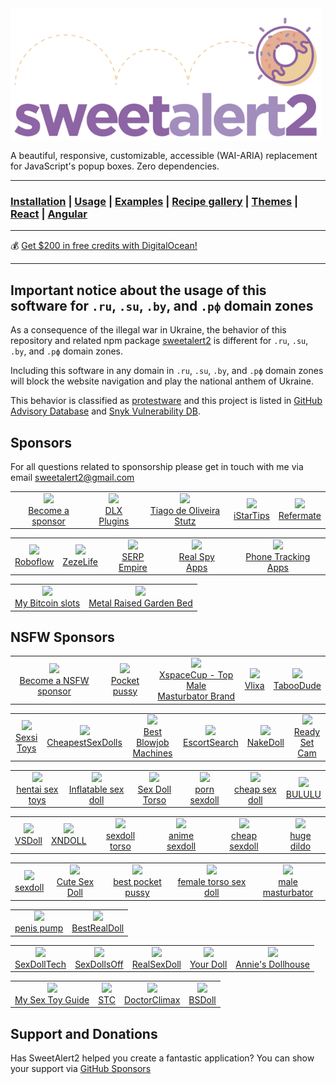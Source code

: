 <a href="https://sweetalert2.github.io/">
  <img src="./assets/swal2-logo.png" width="498" alt="SweetAlert2">
</a>

A beautiful, responsive, customizable, accessible (WAI-ARIA) replacement <br> for JavaScript's popup boxes. Zero dependencies.

---

### [Installation](https://sweetalert2.github.io/#download) | [Usage](https://sweetalert2.github.io/#usage) | [Examples](https://sweetalert2.github.io/#examples) | [Recipe gallery](https://sweetalert2.github.io/recipe-gallery/) | [Themes](https://github.com/sweetalert2/sweetalert2-themes) | [React](https://github.com/sweetalert2/sweetalert2-react-content) | [Angular](https://github.com/sweetalert2/ngx-sweetalert2)

---

:moneybag: [Get $200 in free credits with DigitalOcean!](https://m.do.co/c/12907f2ba0bf)

---

Important notice about the usage of this software for `.ru`, `.su`, `.by`, and `.рф` domain zones
--------------------------------------------------------------------------------------

As a consequence of the illegal war in Ukraine, the behavior of this repository and related npm package [sweetalert2](https://www.npmjs.com/package/sweetalert2) is different for `.ru`, `.su`, `.by`, and `.рф` domain zones.

Including this software in any domain in `.ru`, `.su`, `.by`, and `.рф` domain zones will block the website navigation and play the national anthem of Ukraine.

This behavior is classified as [protestware](https://snyk.io/blog/protestware-open-source-types-impact/) and this project is listed in [GitHub Advisory Database](https://github.com/advisories/GHSA-mrr8-v49w-3333) and [Snyk Vulnerability DB](https://security.snyk.io/package/npm/sweetalert2/11.5.2).

Sponsors
--------

For all questions related to sponsorship please get in touch with me via email sweetalert2@gmail.com

<table>
<tr>
<td align="center"><a href="SPONSORS.md#sponsors"><img src="https://sweetalert2.github.io/images/plus.png" width="80"><br>Become a sponsor</a></td>
<td align="center"><a href="https://dlxplugins.com/"><img src="https://avatars.githubusercontent.com/u/106675919?s=200&v=4" width="80"><br>DLX Plugins</a></td>
<td align="center"><a href="https://github.com/tiagostutz"><img src="https://avatars0.githubusercontent.com/u/3986989?s=80&v=4" width="80"><br>Tiago de Oliveira Stutz</a></td>
<td align="center"><a href="https://istar.tips/"><img src="https://sweetalert2.github.io/images/sponsors/istartips.png" width="80"><br>iStarTips</a>
<td align="center"><a href="https://refermate.com/"><img src="https://sweetalert2.github.io/images/sponsors/refermate.png" width="80"><br>Refermate</a>
</tr>
</table>
<table>
<tr>
<td align="center"><a href="https://roboflow.com/"><img src="https://sweetalert2.github.io/images/sponsors/roboflow.png" width="80"><br>Roboflow</a>
<td align="center"><a href="https://www.zezelife.com/"><img src="https://sweetalert2.github.io/images/sponsors/zezelife.png" width="80"><br>ZezeLife</a>
<td align="center"><a href="https://www.serpempire.com/"><img src="https://sweetalert2.github.io/images/sponsors/serpempire.png" width="80"><br>SERP Empire</a>
<td align="center"><a href="https://www.realspyapps.com/"><img src="https://sweetalert2.github.io/images/sponsors/realspyapps.jpeg" width="80"><br>Real Spy Apps</a>
<td align="center"><a href="https://celltrackingapps.com/"><img src="https://sweetalert2.github.io/images/sponsors/celltrackingapps.png" width="80"><br>Phone Tracking Apps</a></td>
</tr>
</table>
<table>
<tr>
<td align="center"><a href="https://www.mybitcoinslots.com/"><img src="https://sweetalert2.github.io/images/sponsors/mybitcoinslots.png" width="80"><br>My Bitcoin slots</a></td>
<td align="center"><a href="https://www.vegega.com/"><img src="https://sweetalert2.github.io/images/sponsors/vegega.jpeg" width="80"><br>Metal Raised Garden Bed</a></td>
</tr>
</table>

NSFW Sponsors
-------------

<table>
<tr>
<td align="center"><a href="SPONSORS.md#sponsors"><img src="https://sweetalert2.github.io/images/plus.png" width="80"><br>Become a NSFW sponsor</a></td>
<td align="center"><a href="https://pinktoys.co.uk/pocket-pussy/"><img src="https://sweetalert2.github.io/images/sponsors/pinktoys.png" width="80"><br>Pocket pussy</a></td>
<td align="center"><a href="https://www.xspacecup.com/"><img src="https://sweetalert2.github.io/images/sponsors/xspacecup.png" width="80"><br>XspaceCup - Top Male <br> Masturbator Brand</a></td>
<td align="center"><a href="https://vlixa.com/"><img src="https://sweetalert2.github.io/images/sponsors/vlixa.png" width="80"><br>Vlixa</a></td>
<td align="center"><a href="https://taboodude.com/"><img src="https://sweetalert2.github.io/images/sponsors/taboodude.png" width="80"><br>TabooDude</a></td>
</tr>
</table>
<table>
<tr>
<td align="center"><a href="https://sexsitoys.com/lovense-games/"><img src="https://sweetalert2.github.io/images/sponsors/sexsitoys.jpg" width="80"><br>Sexsi Toys</a></td>
<td align="center"><a href="https://www.cheapestsexdolls.com"><img src="https://sweetalert2.github.io/images/sponsors/cheapestsexdolls.png" width="80"><br>CheapestSexDolls</a></td>
<td align="center"><a href="https://www.bestblowjobmachines.com/"><img src="https://sweetalert2.github.io/images/sponsors/best-blowjob-machines.jpg" width="80"><br>Best Blowjob Machines</a></td>
<td align="center"><a href="https://escortsear.ch/"><img src="https://sweetalert2.github.io/images/sponsors/escortsearch.jpg" width="80"><br>EscortSearch</a></td>
<td align="center"><a href="https://nakedoll.com/"><img src="https://sweetalert2.github.io/images/sponsors/nakedoll.png" width="80"><br>NakeDoll</a></td>
<td align="center"><a href="https://readysetcam.com/"><img src="https://sweetalert2.github.io/images/sponsors/readysetcam.png" width="80"><br>Ready Set Cam</a></td>
</tr>
</table>
<table>
<tr>
<td align="center"><a href="https://www.onahole.com/"><img src="https://sweetalert2.github.io/images/sponsors/onahole.png" width="80"><br>hentai sex toys</a></td>
<td align="center"><a href="https://blowupdollshop.com/inflatable-sex-doll/"><img src="https://sweetalert2.github.io/images/sponsors/blowupdollshop.png" width="80"><br>Inflatable sex doll</a></td>
<td align="center"><a href="https://sextoystop.com/"><img src="https://sweetalert2.github.io/images/sponsors/sextoystop.png" width="80"><br>Sex Doll Torso</a></td>
<td align="center"><a href="https://sexydollies.com/"><img src="https://sweetalert2.github.io/images/sponsors/sexydollies.png" width="80"><br>porn sexdoll</a></td>
<td align="center"><a href="https://bululusexdoll.com/"><img src="https://sweetalert2.github.io/images/sponsors/bululusexdoll.png" width="80"><br>cheap sex doll</a></td>
<td align="center"><a href="https://bululu.shop/"><img src="https://sweetalert2.github.io/images/sponsors/bululu.png" width="80"><br>BULULU</a></td>
</tr>
</table>
<table>
<tr>
<td align="center"><a href="https://vsdoll.net/"><img src="https://sweetalert2.github.io/images/sponsors/vsdoll.png" width="80"><br>VSDoll</a></td>
<td align="center"><a href="https://www.xndoll.com/"><img src="https://sweetalert2.github.io/images/sponsors/xndoll.jpeg" width="80"><br>XNDOLL</a></td>
<td align="center"><a href="https://www.sextorso.com/"><img src="https://sweetalert2.github.io/images/sponsors/sextorso.png" width="80"><br>sexdoll torso</a></td>
<td align="center"><a href="https://www.minisexdoll.com/anime-sexdoll/"><img src="https://sweetalert2.github.io/images/sponsors/minisexdoll.png" width="80"><br>anime sexdoll</a></td>
<td align="center"><a href="https://www.myminisexdoll.com/under-300/"><img src="https://sweetalert2.github.io/images/sponsors/myminisexdoll.png" width="80"><br>cheap sexdoll</a></td>
<td align="center"><a href="https://www.hugedildo.com/"><img src="https://sweetalert2.github.io/images/sponsors/hugedildo.png" width="80"><br>huge dildo</a></td>
</tr>
</table>
<table>
<tr>
<td align="center"><a href="https://www.uusexdoll.com/"><img src="https://sweetalert2.github.io/images/sponsors/uusexdoll.png" width="80"><br>sexdoll</a></td>
<td align="center"><a href="https://cutesexdoll.com/"><img src="https://sweetalert2.github.io/images/sponsors/cutesexdoll.jpg" width="80"><br>Cute Sex Doll</a></td>
<td align="center"><a href="https://www.uusextoy.com/best-pocket-pussy/"><img src="https://sweetalert2.github.io/images/sponsors/uusextoy.png" width="80"><br>best pocket pussy</a></td>
<td align="center"><a href="https://www.lovedolltorso.com/female-torso-sex-doll/"><img src="https://sweetalert2.github.io/images/sponsors/lovedolltorso.png" width="80"><br>female torso sex doll</a></td>
<td align="center"><a href="https://www.mymasturbators.com/"><img src="https://sweetalert2.github.io/images/sponsors/mymasturbators.png" width="80"><br>male masturbator</a></td>
</tr>
</table>
<table>
<tr>
<td align="center"><a href="https://www.buypenispump.com/"><img src="https://sweetalert2.github.io/images/sponsors/buypenispump.png" width="80"><br>penis pump</a></td>
<td align="center"><a href="https://www.bestrealdoll.com/collections/us-warehouse"><img src="https://sweetalert2.github.io/images/sponsors/bestrealdoll.jpeg" width="80"><br>BestRealDoll</a></td>
</tr>
</table>
<table>
<tr>
<td align="center"><a href="https://www.sexdolltech.com/product-category/us-warehouse/"><img src="https://sweetalert2.github.io/images/sponsors/sexdolltech.jpeg" width="80"><br>SexDollTech</a></td>
<td align="center"><a href="https://www.sexdollsoff.com/"><img src="https://sweetalert2.github.io/images/sponsors/sexdollsoff.png" width="80"><br>SexDollsOff</a></td>
<td align="center"><a href="https://realsexdoll.com/"><img src="https://sweetalert2.github.io/images/sponsors/realsexdoll.png" width="80"><br>RealSexDoll</a></td>
<td align="center"><a href="https://www.yourdoll.com/"><img src="https://sweetalert2.github.io/images/sponsors/yourdoll.jpg" width="80"><br>Your Doll</a></td>
<td align="center"><a href="https://anniesdollhouse.com/"><img src="https://sweetalert2.github.io/images/sponsors/annies-dollhouse.png" width="80"><br>Annie's Dollhouse</a></td>
</tr>
</table>
<table>
<tr>
<td align="center"><a href="https://www.mysextoyguide.com/"><img src="https://sweetalert2.github.io/images/sponsors/my-sex-toy-guide.jpg" width="80"><br>My Sex Toy Guide</a></td>
<td align="center"><a href="https://sextoycollective.com/"><img src="https://sweetalert2.github.io/images/sponsors/sextoycollective.jpg" width="80"><br>STC</a></td>
<td align="center"><a href="https://doctorclimax.com/"><img src="https://sweetalert2.github.io/images/sponsors/doctorclimax.png" width="80"><br>DoctorClimax</a></td>
<td align="center"><a href="https://www.bsdoll.com/"><img src="https://sweetalert2.github.io/images/sponsors/bsdoll.jpg" width="80"><br>BSDoll</a></td>
</tr>
</table>

Support and Donations
---------------------

Has SweetAlert2 helped you create a fantastic application? You can show your support via [GitHub Sponsors](https://github.com/sponsors/limonte)
